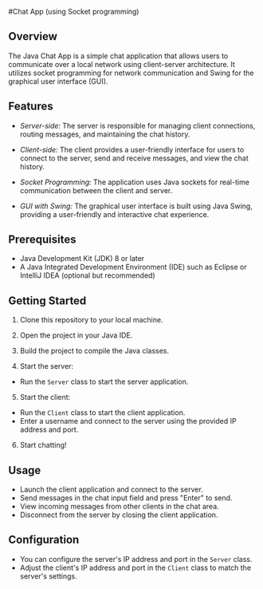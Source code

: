 #Chat App (using Socket programming)

## Overview

The Java Chat App is a simple chat application that allows users to communicate over a local network using client-server architecture. It utilizes socket programming for network communication and Swing for the graphical user interface (GUI).

## Features

- *Server-side:* The server is responsible for managing client connections, routing messages, and maintaining the chat history.

- *Client-side:* The client provides a user-friendly interface for users to connect to the server, send and receive messages, and view the chat history.

- *Socket Programming:* The application uses Java sockets for real-time communication between the client and server.

- *GUI with Swing:* The graphical user interface is built using Java Swing, providing a user-friendly and interactive chat experience.

## Prerequisites

- Java Development Kit (JDK) 8 or later
- A Java Integrated Development Environment (IDE) such as Eclipse or IntelliJ IDEA (optional but recommended)

## Getting Started

1. Clone this repository to your local machine.
2. Open the project in your Java IDE.

3. Build the project to compile the Java classes.

4. Start the server:

- Run the `Server` class to start the server application.

5. Start the client:

- Run the `Client` class to start the client application.
- Enter a username and connect to the server using the provided IP address and port.

6. Start chatting!

## Usage

- Launch the client application and connect to the server.
- Send messages in the chat input field and press "Enter" to send.
- View incoming messages from other clients in the chat area.
- Disconnect from the server by closing the client application.

## Configuration

- You can configure the server's IP address and port in the `Server` class.
- Adjust the client's IP address and port in the `Client` class to match the server's settings.